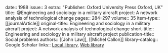 date:: 1988
issue:: 3
extra:: "Publisher: Oxford University Press Oxford, UK"
title:: @Engineering and sociology in a military aircraft project: A network analysis of technological change
pages:: 284–297
volume:: 35
item-type:: [[journalArticle]]
original-title:: Engineering and sociology in a military aircraft project: A network analysis of technological change
short-title:: Engineering and sociology in a military aircraft project
publication-title:: Social problems
authors:: [[John Law]], [[Michel Callon]]
library-catalog:: Google Scholar
links:: [Local library](zotero://select/library/items/LDQYK975), [Web library](https://www.zotero.org/users/6520516/items/LDQYK975)
